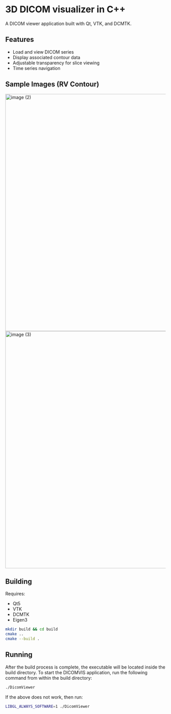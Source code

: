 # 3D DICOM visualizer in C++

A DICOM viewer application built with Qt, VTK, and DCMTK.

## Features
- Load and view DICOM series
- Display associated contour data
- Adjustable transparency for slice viewing
- Time series navigation

## Sample Images (RV Contour)
<img width="1211" height="743" alt="image (2)" src="https://github.com/user-attachments/assets/db03c840-1454-4c87-8b2f-6cc1f2c47a56" />
<img width="1212" height="743" alt="image (3)" src="https://github.com/user-attachments/assets/ccaf50e9-e85b-4b10-ab51-ce12bfd0d7f1" />

## Building
Requires:
- Qt5
- VTK
- DCMTK
- Eigen3


```bash
mkdir build && cd build
cmake ..
cmake --build .
```
## Running
After the build process is complete, the executable will be located inside the build directory. To start the DICOMVIS application, run the following command from within the build directory:

```bash
./DicomViewer
```
If the above does not work, then run:

```bash
LIBGL_ALWAYS_SOFTWARE=1 ./DicomViewer
```



